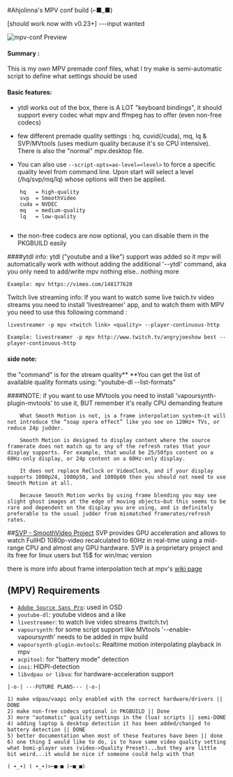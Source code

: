 #Ahjolinna's MPV conf build (⌐■_■) 

[should work now with v0.23+]
---input wanted

![mpv-conf Preview](http://i.imgur.com/5B881oX.png)

#### Summary : 
This is my own MPV premade conf files, what I try make is semi-automatic script to define what settings should be used

#### Basic features:
* ytdl works out of the box, there is A LOT "keyboard bindings", it should support every codec what mpv and ffmpeg has to offer (even non-free codecs)

* few different premade quality settings : hq, cuvid(/cuda), mq, lq & SVP/MVtools (uses medium quality because it's so CPU intensive). There is also the "normal" mpv.desktop file.

* You can also use `--script-opts=ao-level=<level>` to force a specific quality level from command line. Upon start will select a level (/hq/svp/mq/lq) whose options will then be applied.
```
    hq   = high-quality
    svp  = SmoothVideo
    cuda = NVDEC
    mq   = medium-quality
    lq   = low-quality
    
```

* the non-free codecs are now optional, you can disable them in the PKGBUILD easily

####ytdl info:
ytdl ("youtube and a like") support  was  added so it mpv will automatically work with without adding the additional '--ytdl' command, aka you only need to add/write mpv <link> nothing else.. nothing more
```
Example: mpv https://vimeo.com/148177620
```
Twitch live streaming info: If you want to watch some live twich.tv video streams you need to install 'livestreamer' app, and to watch them with MPV you need to use this following command :
```
livestreamer -p mpv <twitch link> <quality> --player-continuous-http
``` 
```
Example: livestreamer -p mpv http://www.twitch.tv/angryjoeshow best --player-continuous-http
```

#### side note:
the <quality> "command" is for the stream quality** 
**You can get the list of available quality formats using:  "youtube-dl <link>  --list-formats"

####NOTE:
if you want to use MVtools you need to install 'vapoursynth-plugin-mvtools' to use it, BUT remember it's really CPU demanding feature
```
    What Smooth Motion is not, is a frame interpolation system—it will not introduce the “soap opera effect” like you see on 120Hz+ TVs, or reduce 24p judder.

    Smooth Motion is designed to display content where the source framerate does not match up to any of the refresh rates that your display supports. For example, that would be 25/50fps content on a 60Hz-only display, or 24p content on a 60Hz-only display.

    It does not replace ReClock or VideoClock, and if your display supports 1080p24, 1080p50, and 1080p60 then you should not need to use Smooth Motion at all.

    Because Smooth Motion works by using frame blending you may see slight ghost images at the edge of moving objects—but this seems to be rare and dependent on the display you are using, and is definitely preferable to the usual judder from mismatched framerates/refresh rates.
```
##[SVP - SmoothVideo Project](https://www.svp-team.com/wiki/Main_Page)
SVP provides GPU acceleration and allows to watch FullHD 1080p-video recalculated to 60Hz in real-time using a mid-range CPU and almost any GPU hardware.
SVP is a proprietary project and its free for linux users but 15$ for win/mac version


there is more info about frame interpolation tech at mpv's [wiki page](https://github.com/mpv-player/mpv/wiki/Interpolation)

## (MPV) Requirements
* [`Adobe Source Sans Pro`](http://adobe-fonts.github.io/source-sans-pro/): used in OSD
* `youtube-dl`: youtube videos and a like
* `livestreamer`: to watch live video streams (twitch.tv)
* `vapoursynth`: for some script support like MVtools '--enable-vapoursynth' needs to be added in mpv build
* `vapoursynth-plugin-mvtools`: Realtime motion interpolating playback in mpv
* `acpitool`: for "battery mode" detection
* `inxi`: HIDPI-detection
* `libvdpau or libva`: for hardware-acceleration support

`|-o-| ---FUTURE PLANS--- |-o-|`
```
1) make vdpau/vaapi only enabled with the correct hardware/drivers || DONE
2) make non-free codecs optional in PKGBUILD || Done
3) more "automatic" quality settings in the (lua) scripts || semi-DONE
4) adding laptop & desktop detection it has been added/changed to battery detection || DONE
5) better documentation when most of these features have been || done
6) one thing I would like to do, is to have same video quality setting  what bomi-player uses (video->Quality Preset)...but they are little bit weird...it would be nice if someone could help with that
```
`( ∙_∙) ( ∙_∙)>⌐■-■ (⌐■_■)`

